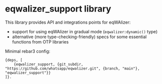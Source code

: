 # eqwalizer_support library

This library provides API and integrations points for eqWAlizer:
- support for using eqWAlizer in gradual mode (`eqwalizer:dynamic()` type)
- alternative (more type-checking-friendly) specs for some essential functions from OTP libraries

Minimal rebar3 config:

```
{deps, [
    {eqwalizer_support, {git_subdir, "https://github.com/whatsapp/eqwalizer.git", {branch, "main"}, "eqwalizer_support"}}
]}.
```
